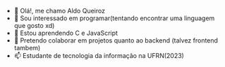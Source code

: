 - 👋 Olá!, me chamo Aldo Queiroz
- 👀 Sou interessado em programar(tentando encontrar uma linguagem que gosto xd)
- 🌱 Estou aprendendo C e JavaScript
- 💞️ Pretendo colaborar em projetos quanto ao backend (talvez frontend tambem)
- 📫 Estudante de tecnologia da informação na UFRN(2023)

<!---
AldoQueirozTinoco/AldoQueirozTinoco is a ✨ special ✨ repository because its `README.md` (this file) appears on your GitHub profile.
You can click the Preview link to take a look at your changes.
--->
